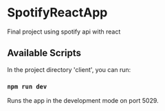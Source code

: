 # SpotifyReactApp
Final project using spotify api with react

## Available Scripts

In the project directory 'client', you can run:

### `npm run dev`

Runs the app in the development mode on port 5029.
